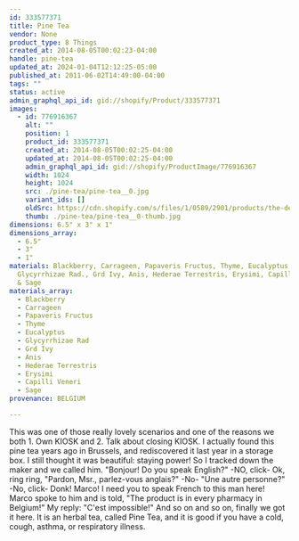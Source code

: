 ```yaml
---
id: 333577371
title: Pine Tea
vendor: None
product_type: 8 Things
created_at: 2014-08-05T00:02:23-04:00
handle: pine-tea
updated_at: 2024-01-04T12:12:25-05:00
published_at: 2011-06-02T14:49:00-04:00
tags: ""
status: active
admin_graphql_api_id: gid://shopify/Product/333577371
images:
  - id: 776916367
    alt: ""
    position: 1
    product_id: 333577371
    created_at: 2014-08-05T00:02:25-04:00
    updated_at: 2014-08-05T00:02:25-04:00
    admin_graphql_api_id: gid://shopify/ProductImage/776916367
    width: 1024
    height: 1024
    src: ./pine-tea/pine-tea__0.jpg
    variant_ids: []
    oldSrc: https://cdn.shopify.com/s/files/1/0589/2901/products/the-de-sapin.jpeg?v=1407211345
    thumb: ./pine-tea/pine-tea__0-thumb.jpg
dimensions: 6.5" x 3" x 1"
dimensions_array:
  - 6.5"
  - 3"
  - 1"
materials: Blackberry, Carrageen, Papaveris Fructus, Thyme, Eucalyptus,
  Glycyrrhizae Rad., Grd Ivy, Anis, Hederae Terrestris, Erysimi, Capilli Veneri
  & Sage
materials_array:
  - Blackberry
  - Carrageen
  - Papaveris Fructus
  - Thyme
  - Eucalyptus
  - Glycyrrhizae Rad
  - Grd Ivy
  - Anis
  - Hederae Terrestris
  - Erysimi
  - Capilli Veneri
  - Sage
provenance: BELGIUM

---
```


This was one of those really lovely scenarios and one of the reasons we both 1. Own KIOSK and 2. Talk about closing KIOSK. I actually found this pine tea years ago in Brussels, and rediscovered it last year in a storage box. I still thought it was beautiful: staying power! So I tracked down the maker and we called him. "Bonjour! Do you speak English?" -NO, click- Ok, ring ring, "Pardon, Msr., parlez-vous anglais?" -No- "Une autre personne?" -No, click- Donk! Marco! I need you to speak French to this man here! Marco spoke to him and is told, "The product is in every pharmacy in Belgium!" My reply: "C'est impossible!" And so on and so on, finally we got it here. It is an herbal tea, called Pine Tea, and it is good if you have a cold, cough, asthma, or respiratory illness.